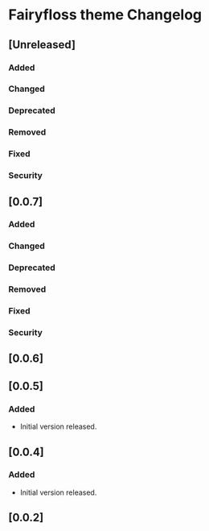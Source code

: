<!-- Keep a Changelog guide -> https://keepachangelog.com -->

# Fairyfloss theme Changelog

## [Unreleased]
### Added

### Changed

### Deprecated

### Removed

### Fixed

### Security

## [0.0.7]
### Added

### Changed

### Deprecated

### Removed

### Fixed

### Security

## [0.0.6]

## [0.0.5]
### Added
- Initial version released.

## [0.0.4]
### Added
- Initial version released.

## [0.0.2]